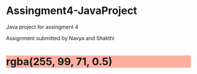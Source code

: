 # Assingment4-JavaProject
Java project for assingment 4


Assignment submitted by Navya and Shakthi
<h1 style="background-color:rgba(255, 99, 71, 0.5);">rgba(255, 99, 71, 0.5)</h1>
